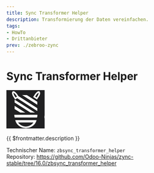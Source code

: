 ```yaml
---
title: Sync Transformer Helper
description: Transformierung der Daten vereinfachen.
tags:
- HowTo
- Drittanbieter
prev: ./zebroo-zync
---
```

# Sync Transformer Helper
![](attachments/icon_odoo_zbsync.jpg)

{{ $frontmatter.description }}

Technischer Name: `zbsync_transformer_helper`\
Repository: <https://github.com/Odoo-Ninjas/zync-stable/tree/16.0/zbsync_transformer_helper>